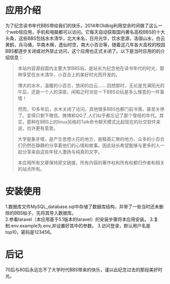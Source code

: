 # 应用介绍
为了纪念读书年代BBS带给我们的快乐，2014年Oldbig利用空余时间做了这么一个web轻应用，手机和电脑都可以访问。它每天自动获取国内著名高校BBS的十大头条，这些BBS包括水木清华，北大未名，日月光华，饮水思源，洛珈山水，白云黄鹤，兵马俑，华南木棉，逸仙时空，南大小百合等，随着这几年各大高校的校园BBS都逐步关闭或对外禁止访问，这个应用也正式关闭了。以下是当时应用的的介绍信息：

>本站内容源自国内主要大学BBS站，是站长为纪念他在读书年代的时光，那种享受在水木清华，小百合上的美好时光而开发的。  
>
>博大的水木，温暖的小百合，悠闲的白云.......回想那时，无论是充满阳光的午后，还是一个人的深夜，闲暇之时浏览一下BBS论坛是多么惬意的一件事情！  
>
>然而，10多年后，水木关闭了访问，其他很多BBS也都门前冷落，甚至关停了。变得只剩下微信，微博和QQ了,人们似乎都忘记了那个曾经的年代。其实，那种在BBS上的linux风格的Talk命令聊天模式比起现在的社交软件来说，也许更有意思。  
>
>大学是象牙塔，是产生思想火花的地方，是精英汇聚的地方。众多的小百合们仍然在静静的分享着他们的心情和故事。因此站长希望能够与更多的人一起分享来自这些年轻人激扬与纯真的文字。  
>
>本应用所有文章保持原文链接，所有内容的著作权和所有权都归作者和相关的站点所有。

# 安装使用
1.数据库文件MySQL_database.sql中存储了数据库结构，并带了一些当时还未删除的BBS帖子，先将其导入数据库。  
2.参看laravel（本应用基于5.1版本的laravel）的安装步骤将本应用安装。
3.复制.env.example为.env,并设置好其中的参数。
3.访问登录，默认用户名是top10，密码是123456。  

# 后记
70后与80后永远忘不了大学时代BBS带来的快乐，谨以此纪念过去的那段美好时光。


